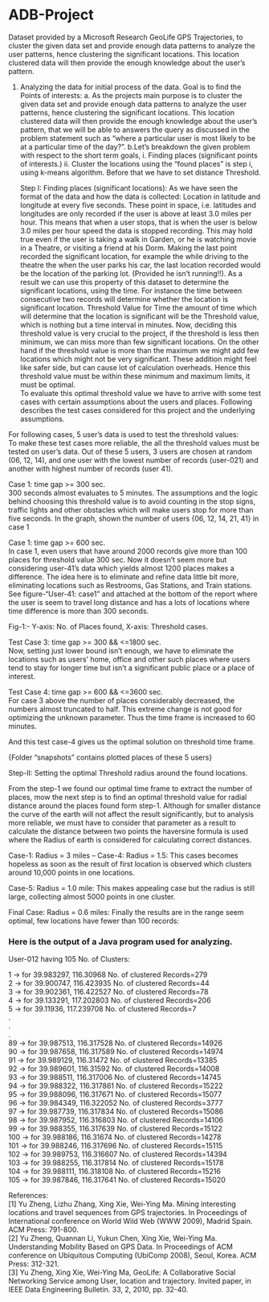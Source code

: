 # ADB-Project
Dataset provided by a Microsoft Research GeoLife GPS Trajectories, to cluster the given data set and provide enough data patterns to analyze the user patterns, hence clustering the significant locations. This location clustered data will then provide the enough knowledge about the user’s pattern.


1.	Analyzing the data for initial process of the data. Goal is to find the Points of interests:
	a.	As the projects main purpose is to cluster the given data set and provide enough data patterns to analyze the user patterns, hence clustering the significant locations. This location clustered data will then provide the enough knowledge about the user’s pattern, that we will be able to answers the query as discussed in the problem statement such as “where a particular user is most likely to be at a particular time of the day?”. 
	b.Let’s breakdown the given problem with respect to the short term goals, 
	i.	Finding places (significant points of interests.)
	ii.	Cluster the locations using the “found places” is step i, using k-means algorithm. Before that we have to set distance Threshold. 

	Step I: Finding places (significant locations):
	As we have seen the format of the data and how the data is collected: Location in latitude and longitude at every five seconds. These point in space, i.e. latitudes and longitudes are only recorded if the user is above at least 3.0 miles per hour. This means that when a user stops, that is when the user is below 3.0 miles per hour speed the data is stopped recording. This may hold true even if the user is taking a walk in Garden, or he is watching movie in a Theatre, or visiting a friend at his Dorm. Making the last point recorded the significant location, for example the while driving to the theatre the when the user parks his car, the last location recorded would be the location of the parking lot. (Provided he isn’t running!!). 
	As a result we can use this property of this dataset to determine the significant locations, using the time.  For instance the 	time between consecutive two records will determine whether the location is significant location. 
	Threshold Value for Time the amount of time which will determine that the location is significant will be the Threshold value, which is nothing but a time interval in minutes. Now, deciding this threshold value is very crucial to the project, if the threshold is less then minimum, we can miss more than few significant locations. On the other hand if the threshold value is more than the maximum we might add few locations which might not be very significant. These addition might feel like safer side, but can cause lot of calculation overheads. Hence this threshold value must be within these minimum and maximum limits, it must be optimal.         
	To evaluate this optimal threshold value we have to arrive with some test cases with certain assumptions about the users and places. Following describes the test cases considered for this project and the underlying assumptions.


For following cases, 5 user’s data is used to test the threshold values:  
 	To make these test cases more reliable, the all the threshold values must be tested on user’s data. Out of these 5 users, 3 users are chosen at random (06, 12, 14), and one user with the lowest number of records (user-021) and another with highest number of records (user 41). 

Case 1: time gap >= 300 sec.  
	300 seconds almost evaluates to 5 minutes. The assumptions and the logic behind choosing this threshold value is to avoid counting in the stop signs, traffic lights and other obstacles which will make users stop for more than five seconds. In the graph, shown the number of users {06, 12, 14, 21, 41} in case 1 
  
Case 1: time gap >= 600 sec.  
	 In case 1, even users that have around 2000 records give more than 100 places for threshold value 300 sec. Now it doesn’t seem more but considering user-41’s data which yields almost 1200 places makes a difference. The idea here is to eliminate and refine data little bit more, eliminating locations such as Restrooms, Gas Stations, and Train stations.
	See figure-“User-41: case1” and   attached at the bottom of the report where the user is seem to travel long distance and has a lots of locations where time difference is more than 300 seconds.  

Fig-1:- Y-axis: No. of Places found, X-axis: Threshold cases.  


Test Case 3: time gap >= 300 && <=1800 sec.  
	Now, setting just lower bound isn’t enough, we have to eliminate the locations such as users’ home, office and other such places where users tend to stay for longer time but isn’t a significant public place or a place of interest.


Test Case 4: time gap >= 600 && <=3600 sec.  
	For case 3 above the number of places considerably decreased, the numbers almost truncated to half. This extreme change is not good for optimizing the unknown parameter. Thus the time frame is increased to 60 minutes.    

And this test case-4 gives us the optimal solution on threshold time frame.

{Folder “snapshots” contains plotted places of these 5 users}  


Step-II: Setting the optimal Threshold radius around the found locations.

From the step-1 we found our optimal time frame to extract the number of places, mow the next step is to find an optimal threshold value for radial distance around the places found form step-1.
Although for smaller distance the curve of the earth will not affect the result significantly, but to analysis more reliable, we must have to consider that parameter as a result to calculate the distance between two points the haversine formula is used where the Radius of earth is considered for calculating correct distances.
	
Case-1: Radius = 3 miles – Case-4: Radius = 1.5:  This cases becomes hopeless as soon as the result of first location is observed which clusters	 around 10,000 points in one locations.  
 
Case-5: Radius = 1.0 mile:  This makes appealing case but the radius is still large, collecting almost 5000 points in one cluster.  

Final Case: Radius = 0.6 miles: Finally the results are in the range seem optimal, few locations have fewer than 100 records:

### Here is the output of a Java program used for analyzing.  

User-012 having 105 No. of Clusters:  

1 -> for 39.983297, 116.30968 No. of clustered Records=279  
2 -> for 39.900747, 116.423935 No. of clustered Records=44  
3 -> for 39.902361, 116.422527 No. of clustered Records=78  
4 -> for 39.133291, 117.202803 No. of clustered Records=206  
5 -> for 39.11936, 117.239708 No. of clustered Records=7  
.  
.  
.  
89 -> for 39.987513, 116.317528 No. of clustered Records=14926  
90 -> for 39.987658, 116.317589 No. of clustered Records=14974  
91 -> for 39.989129, 116.31472 No. of clustered Records=13385  
92 -> for 39.989601, 116.31592 No. of clustered Records=14008  
93 -> for 39.988511, 116.317006 No. of clustered Records=14745  
94 -> for 39.988322, 116.317861 No. of clustered Records=15222  
95 -> for 39.988096, 116.317671 No. of clustered Records=15077  
96 -> for 39.984349, 116.322052 No. of clustered Records=3777  
97 -> for 39.987739, 116.317834 No. of clustered Records=15086  
98 -> for 39.987952, 116.316803 No. of clustered Records=14106  
99 -> for 39.988355, 116.317639 No. of clustered Records=15122  
100 -> for 39.988186, 116.31674 No. of clustered Records=14278  
101 -> for 39.988246, 116.317696 No. of clustered Records=15115  
102 -> for 39.989753, 116.316607 No. of clustered Records=14394  
103 -> for 39.988255, 116.317814 No. of clustered Records=15178  
104 -> for 39.988111, 116.318108 No. of clustered Records=15216  
105 -> for 39.987846, 116.317641 No. of clustered Records=15020  
   


References:  
 [1] Yu Zheng, Lizhu Zhang, Xing Xie, Wei-Ying Ma. Mining interesting locations and travel sequences from GPS trajectories. In Proceedings of International conference on World Wild Web (WWW 2009), Madrid Spain. ACM Press: 791-800.  
 [2] Yu Zheng, Quannan Li, Yukun Chen, Xing Xie, Wei-Ying Ma. Understanding Mobility Based on GPS Data. In Proceedings of ACM conference on Ubiquitous Computing (UbiComp 2008), Seoul, Korea. ACM Press: 312-321.   
[3] Yu Zheng, Xing Xie, Wei-Ying Ma, GeoLife: A Collaborative Social Networking Service among User, location and trajectory. Invited paper, in IEEE Data Engineering Bulletin. 33, 2, 2010, pp. 32-40.  
